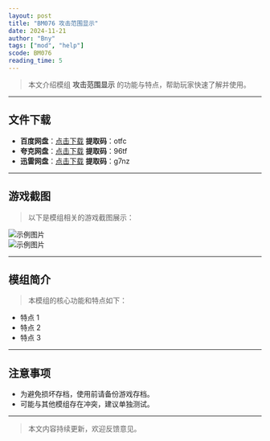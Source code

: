 ```yaml
---
layout: post
title: "BM076 攻击范围显示"
date: 2024-11-21
author: "Bny"
tags: ["mod", "help"]
scode: BM076
reading_time: 5
---
```


> 本文介绍模组 **攻击范围显示** 的功能与特点，帮助玩家快速了解并使用。

---





## 文件下载
- **百度网盘**：[点击下载](https://pan.baidu.com/s/19mOeIjf-O5JOa_HtE9ys1Q?pwd=otfc)  **提取码**：otfc  
- **夸克网盘**：[点击下载](https://pan.quark.cn/s/788f590bb258?pwd=96tf)  **提取码**：96tf  
- **迅雷网盘**：[点击下载](https://pan.xunlei.com/s/VOCCbc19-D1NTf_K8ycZtzw-A1?pwd=g7nz)  **提取码**：g7nz  

---

## 游戏截图
> 以下是模组相关的游戏截图展示：

![示例图片](https://example.com/screenshot1.jpg)  
![示例图片](https://example.com/screenshot2.jpg)

---

## 模组简介
> 本模组的核心功能和特点如下：
- 特点 1
- 特点 2
- 特点 3

---

## 注意事项
- 为避免损坏存档，使用前请备份游戏存档。
- 可能与其他模组存在冲突，建议单独测试。

---

> 本文内容持续更新，欢迎反馈意见。
